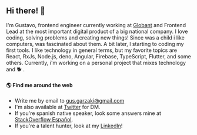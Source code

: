 ## Hi there! 👋

I'm Gustavo, frontend engineer currently working at [Globant](https://globant.com) and Frontend Lead at the most important digital product of a big national company. I love coding, solving problems and creating new things! Since was a child i like computers, was fascinated about them. A bit later, I starting to coding my first tools. I like technology in general terms, but my favorite topics are React, RxJs, Node.js, deno, Angular, Firebase, TypeScript, Flutter, and some others. Currently, i'm working on a personal project that mixes technology and 🐕 .

#### 🌎 Find me around the web 

- Write me by email to gus.garzaki@gmail.com
- I'm also available at [Twitter](https://twitter.com/gugadev) for DM.
- If you're spanish native speaker, look some answers mine at [StackOverflow Español](https://es.stackoverflow.com/users/26302/gugadev?tab=answers).
- If you're a talent hunter, look at my [LinkedIn](https://www.linkedin.com/in/gugadev/)!
